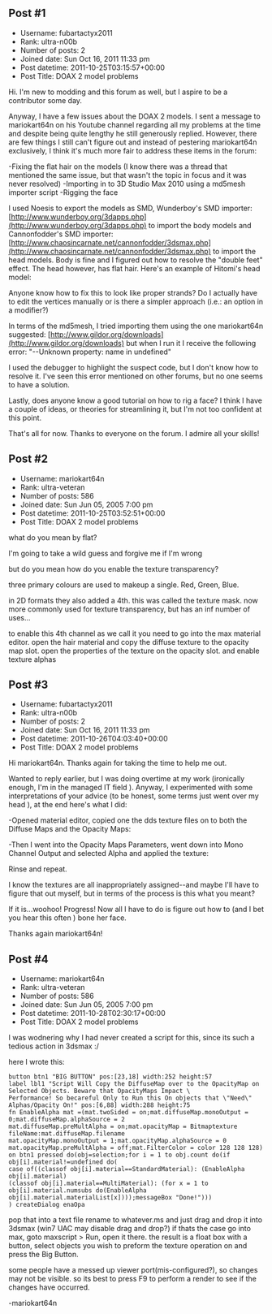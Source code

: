 ## Post #1
- Username: fubartactyx2011
- Rank: ultra-n00b
- Number of posts: 2
- Joined date: Sun Oct 16, 2011 11:33 pm
- Post datetime: 2011-10-25T03:15:57+00:00
- Post Title: DOAX 2 model problems

Hi.  I'm new to modding and this forum as well, but I aspire to be a contributor some day.

Anyway, I have a few issues about the DOAX 2 models.  I sent a message to mariokart64n on his Youtube channel regarding all my problems at the time and despite being quite lengthy he still generously replied.  However, there are few things I still can't figure out and instead of pestering mariokart64n exclusively, I think it's much more fair to address these items in the forum:

-Fixing the flat hair on the models (I know there was a thread that mentioned the same issue, but that wasn't the topic in focus and it was never resolved)
-Importing in to 3D Studio Max 2010 using a md5mesh importer script 
-Rigging the face

I used Noesis to export the models as SMD, Wunderboy's SMD importer: [http://www.wunderboy.org/3dapps.php](http://www.wunderboy.org/3dapps.php) to import the body models and Cannonfodder's SMD importer: [http://www.chaosincarnate.net/cannonfodder/3dsmax.php](http://www.chaosincarnate.net/cannonfodder/3dsmax.php) to import the head models.  Body is fine and I figured out how to resolve the "double feet" effect.  The head however, has flat hair.  Here's an example of Hitomi's head model:



Anyone know how to fix this to look like proper strands?  Do I actually have to edit the vertices manually or is there a simpler approach (i.e.: an option in a modifier?)

In terms of the md5mesh, I tried importing them using the one mariokart64n suggested: [http://www.gildor.org/downloads](http://www.gildor.org/downloads) but when I run it I receive the following error:  "--Unknown property: name in undefined"



I used the debugger to highlight the suspect code, but I don't know how to resolve it. I've seen this error mentioned on other forums, but no one seems to have a solution.

Lastly, does anyone know a good tutorial on how to rig a face?  I think I have a couple of ideas, or theories for streamlining it, but I'm not too confident at this point.

That's all for now.  Thanks to everyone on the forum.  I admire all your skills!
## Post #2
- Username: mariokart64n
- Rank: ultra-veteran
- Number of posts: 586
- Joined date: Sun Jun 05, 2005 7:00 pm
- Post datetime: 2011-10-25T03:52:51+00:00
- Post Title: DOAX 2 model problems

what do you mean by flat?

I'm going to take a wild guess and forgive me if I'm wrong

but do you mean how do you enable the texture transparency?

three primary colours are used to makeup a single. Red, Green, Blue.

in 2D formats they also added a 4th. this was called the texture mask.
now more commonly used for texture transparency, but has an inf number of uses...

to enable this 4th channel as we call it you need to go into the max material editor.
open the hair material and copy the diffuse texture to the opacity map slot. open the properties of the texture on the opacity slot.
and enable texture alphas
## Post #3
- Username: fubartactyx2011
- Rank: ultra-n00b
- Number of posts: 2
- Joined date: Sun Oct 16, 2011 11:33 pm
- Post datetime: 2011-10-26T04:03:40+00:00
- Post Title: DOAX 2 model problems

Hi mariokart64n.  Thanks again for taking the time to help me out.

Wanted to reply earlier, but I was doing overtime at my work (ironically enough, I'm in the managed IT field ).  Anyway, I experimented with some interpretations of your advice (to be honest, some terms just went over my head    ), at the end here's what I did:

-Opened material editor, copied one the dds texture files on to both the Diffuse Maps and the Opacity Maps:



-Then I went into the Opacity Maps Parameters, went down into Mono Channel Output and selected Alpha and applied the texture:



Rinse and repeat.

I know the textures are all inappropriately assigned--and maybe I'll have to figure that out myself, but in terms of the process is this what you meant?

If it is...woohoo!  Progress!  Now all I have to do is figure out how to (and I bet you hear this often  ) bone her face.

Thanks again mariokart64n!
## Post #4
- Username: mariokart64n
- Rank: ultra-veteran
- Number of posts: 586
- Joined date: Sun Jun 05, 2005 7:00 pm
- Post datetime: 2011-10-28T02:30:17+00:00
- Post Title: DOAX 2 model problems

I was wodnering why I had never created a script for this, since its such a tedious action in 3dsmax :/

here I wrote this:

```
button btn1 "BIG BUTTON" pos:[23,18] width:252 height:57
label lbl1 "Script Will Copy the DiffuseMap over to the OpacityMap on Selected Objects. Beware that OpacityMaps Impact \
Performance! So becareful Only to Run this On objects that \"Need\" Alphas/Opacity On!" pos:[6,88] width:288 height:75
fn EnableAlpha mat =(mat.twoSided = on;mat.diffuseMap.monoOutput = 0;mat.diffuseMap.alphaSource = 2
mat.diffuseMap.preMultAlpha = on;mat.opacityMap = Bitmaptexture fileName:mat.diffuseMap.filename
mat.opacityMap.monoOutput = 1;mat.opacityMap.alphaSource = 0
mat.opacityMap.preMultAlpha = off;mat.FilterColor = color 128 128 128)
on btn1 pressed do(obj=selection;for i = 1 to obj.count do(if obj[i].material!=undefined do(
case of((classof obj[i].material==StandardMaterial): (EnableAlpha obj[i].material)
(classof obj[i].material==MultiMaterial): (for x = 1 to obj[i].material.numsubs do(EnableAlpha obj[i].material.materialList[x])));messageBox "Done!")))
) createDialog enaOpa
```


pop that into a text file rename to whatever.ms and just drag and drop it into 3dsmax (win7 UAC may disable drag and drop?) if thats the case go into max, goto maxscript > Run, open it there.
the result is a float box with a button, select objects you wish to preform the texture operation on and press the Big Button.

some people have a messed up viewer port(mis-configured?), so changes may not be visible. so its best to press F9 to perform a render to see if the changes have occurred.

-mariokart64n
